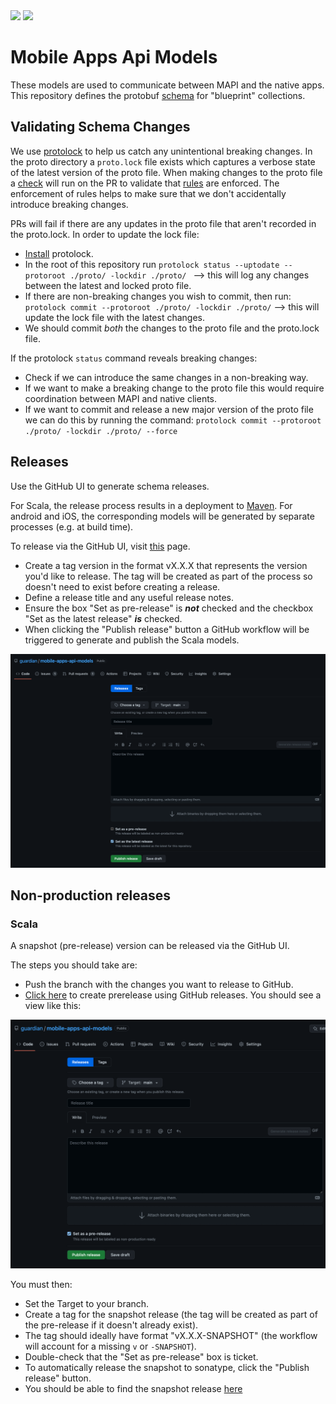 <img src="https://img.shields.io/github/v/release/guardian/mobile-apps-api-models?label=schema%20version">
<img src="https://img.shields.io/maven-central/v/com.gu/mobile-apps-api-models_2.12?label=scala%202.12">

# Mobile Apps Api Models

These models are used to communicate between MAPI and the native apps.
This repository defines the protobuf [schema](./proto/collection.proto) for "blueprint" collections.

## Validating Schema Changes

We use [protolock](https://github.com/nilslice/protolock) to help us catch any unintentional breaking changes.
In the proto directory a `proto.lock` file exists which captures a verbose state of the latest version of the proto file.
When making changes to the proto file a [check](.github/workflows/version-compatibility.yml) will run on the PR to validate that [rules](https://github.com/nilslice/protolock) are enforced.
The enforcement of rules helps to make sure that we don't accidentally introduce breaking changes.

PRs will fail if there are any updates in the proto file that aren't recorded in the proto.lock. In order to update the lock file:
- [Install](https://github.com/nilslice/protolock#install) protolock.
- In the root of this repository run `protolock status --uptodate --protoroot ./proto/ -lockdir ./proto/ ` --> this will log any changes between the latest and locked proto file.
- If there are non-breaking changes you wish to commit, then run: `protolock commit --protoroot ./proto/ -lockdir ./proto/` --> this will update the lock file with the latest changes.
- We should commit _both_ the changes to the proto file and the proto.lock file.

If the protolock `status` command reveals breaking changes:
- Check if we can introduce the same changes in a non-breaking way.
- If we want to make a breaking change to the proto file this would require coordination between MAPI and native clients.
- If we want to commit and release a new major version of the proto file we can do this by running the command: `protolock commit --protoroot ./proto/ -lockdir ./proto/ --force`

## Releases

Use the GitHub UI to generate schema releases.

For Scala, the release process results in a deployment to [Maven](https://repo1.maven.org/maven2/com/gu/mobile-apps-api-models_2.12/).
For android and iOS, the corresponding models will be generated by separate processes (e.g. at build time).

To release via the GitHub UI, visit [this](https://github.com/guardian/mobile-apps-api-models/releases/new) page.
- Create a tag version in the format vX.X.X that represents the version you'd like to release.
  The tag will be created as part of the process so doesn't need to exist before creating a release.
- Define a release title and any useful release notes.
- Ensure the box "Set as pre-release" is _**not**_ checked and the checkbox "Set as the latest release" _**is**_ checked.
- When clicking the "Publish release" button a GitHub workflow will be triggered to generate and publish the Scala models.

<img src="./docs/images/release.png">

## Non-production releases

### Scala

A snapshot (pre-release) version can be released via the GitHub UI.

The steps you should take are:
- Push the branch with the changes you want to release to GitHub.
- [Click here](https://github.com/guardian/mobile-apps-api-models/releases/new?prerelease=true) to create prerelease using GitHub releases. 
You should see a view like this:

<img src="docs/images/pre-release.png">

You must then:
- Set the Target to your branch.
- Create a tag for the snapshot release (the tag will be created as part of the pre-release if it doesn't already exist).
- The tag should ideally have format "vX.X.X-SNAPSHOT" (the workflow will account for a missing `v` or `-SNAPSHOT`).
- Double-check that the "Set as pre-release" box is ticket.
- To automatically release the snapshot to sonatype, click the "Publish release" button.
- You should be able to find the snapshot release [here](https://oss.sonatype.org/content/repositories/snapshots/com/gu/)